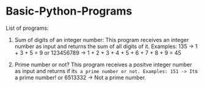 # Basic-Python-Programs
List of programs:

1)  Sum of digits of an integer number:
  This program receives an integer number as input and returns the sum of all digits of it.
  Examples: 135 -> 1 + 3 + 5 = 9  or 123456789 -> 1 + 2 + 3 + 4 + 5 + 6 + 7 + 8 + 9 = 45
  
2)  Prime number or not?
  This program receives a positve integer number as input and returns if it`s a prime number or not.
  Examples: 151 -> It`s a prime number! or 6513332 -> Not a prime number.

